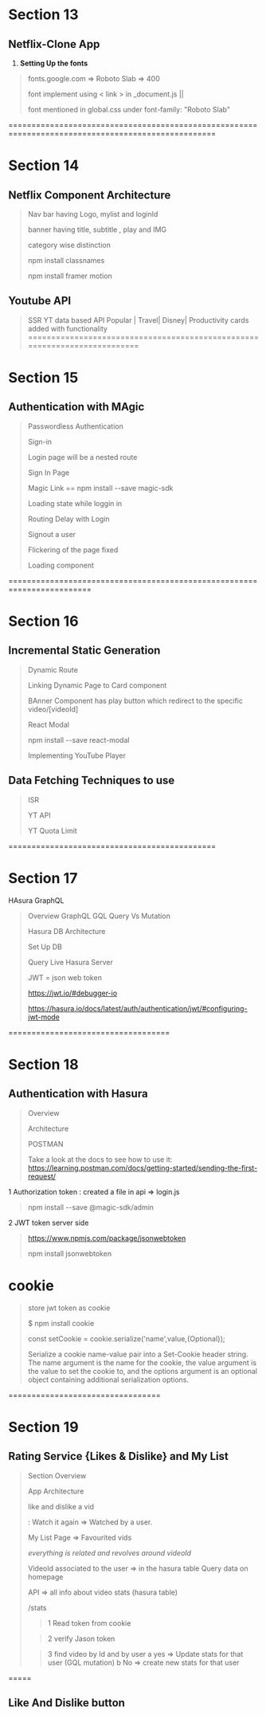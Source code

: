 # Section 13
## Netflix-Clone App

1. **Setting Up the fonts**
> fonts.google.com => Roboto Slab => 400
>
> font implement using < link > in _document.js || 
>
> font mentioned in global.css under font-family: "Roboto Slab"

===================================================================================================

# Section 14 

## Netflix Component Architecture 
> Nav bar having Logo, mylist and loginId
>
> banner having title, subtitle , play and IMG
>
> category wise distinction
>
> npm install classnames
>
> npm install framer motion

## Youtube API
> SSR 
> YT data based API
> Popular | Travel| Disney| Productivity cards added with functionality
==========================================================================

# Section 15
## Authentication with MAgic 
> Passwordless Authentication
>
> Sign-in 
>
> Login page will be a nested route 
>
> Sign In Page 
>
> Magic Link == npm install --save magic-sdk
>
> Loading state while loggin in
>
> Routing Delay with Login
>
> Signout a user
>
> Flickering of the page fixed
>
> Loading component

========================================================================
# Section 16
## Incremental Static Generation
>
>Dynamic Route 
>
> Linking Dynamic Page to Card component
>
> BAnner Component has play button which redirect to the specific video/[videoId]
>
> React Modal
> 
> npm install --save react-modal
>
> Implementing YouTube Player
>
## Data Fetching Techniques to use
> ISR
>
>YT API
>
>YT Quota Limit

=============================================

# Section 17
HAsura GraphQL
> Overview
> GraphQL
> GQL Query Vs Mutation
>
>Hasura 
> DB Architecture
> 
> Set Up DB
>
> Query Live Hasura Server
>
> JWT = json web token 
>
>https://jwt.io/#debugger-io
>
>https://hasura.io/docs/latest/auth/authentication/jwt/#configuring-jwt-mode

===================================
# Section 18
## Authentication with Hasura
>
> Overview 
>
> Architecture
>
> POSTMAN
> 
>Take a look at the docs to see how to use it: https://learning.postman.com/docs/getting-started/sending-the-first-request/
>
1 Authorization token : created a file in api => login.js
>
> npm install --save @magic-sdk/admin
>
2 JWT token server side 
>
> https://www.npmjs.com/package/jsonwebtoken
> 
> npm install jsonwebtoken


# cookie
> store jwt token as cookie 
>
>$ npm install cookie
>
>  const setCookie = cookie.serialize('name',value,{Optional});
>    
>Serialize a cookie name-value pair into a Set-Cookie header string. The name argument is the name for the cookie, the value argument is the value to set the cookie to, and the options argument is an optional object containing additional serialization options.

=================================
# Section 19

## Rating Service {Likes & Dislike} and My List 

>
> Section Overview
>
> App Architecture
>
> like and dislike a vid
>
>: Watch it again => Watched by a user.
>
> My List Page => Favourited vids
>
> *everything is related and revolves around videoId*
>
> VideoId associated to the user => in the hasura table
> Query data on homepage
>
> API => all info about video
> stats (hasura table)
>
> /stats
>> 1 Read token from cookie 
>
>> 2 verify Jason token 
>
>> 3 find video by Id and by user
>> a yes => Update stats for that user (GQL mutation)
>> b No => create new stats for that user

=====
## Like And Dislike button 

